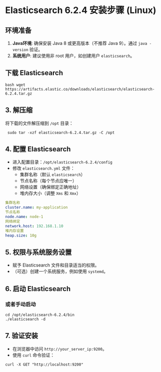 # Elasticsearch 6.2.4 安装步骤 (Linux)

## 环境准备
1. **Java环境**: 确保安装 Java 8 或更高版本（不推荐 Java 9）。通过 `java -version` 验证。
2. **系统用户**: 建议使用非 root 用户，如创建用户 `elasticsearch`。

## 下载 Elasticsearch

```shell
bash wget https://artifacts.elastic.co/downloads/elasticsearch/elasticsearch-6.2.4.tar.gz
```

## 3. 解压缩
将下载的文件解压缩到 `/opt` 目录：

```shell
 sudo tar -xzf elasticsearch-6.2.4.tar.gz -C /opt
```
## 4. 配置 Elasticsearch
- 进入配置目录：`/opt/elasticsearch-6.2.4/config`
- 修改 `elasticsearch.yml` 文件：
   - 集群名称（默认 `elasticsearch`）
   - 节点名称（每个节点应唯一）
   - 网络设置（确保绑定正确地址）
   - 堆内存大小（调整 `Xms` 和 `Xmx`）
```yaml
集群名称
cluster.name: my-application
节点名称
node.name: node-1
网络绑定
network.host: 192.168.1.10
堆内存设置
heap.size: 10g
```

## 5. 权限与系统服务设置
- 赋予 Elasticsearch 文件和目录适当的权限。
- （可选）创建一个系统服务，例如使用 `systemd`。

## 6. 启动 Elasticsearch
### 或者手动启动

```shell
cd /opt/elasticsearch-6.2.4/bin
./elasticsearch -d
```
## 7. 验证安装
- 在浏览器中访问 `http://your_server_ip:9200`。
- 使用 `curl` 命令验证：

```shell
curl -X GET "http://localhost:9200"
```
